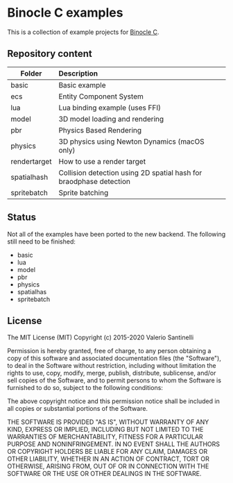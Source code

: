 # Binocle C examples

This is a collection of example projects for [Binocle C](https://github.com/tanis2000/binocle-c).

## Repository content

| Folder      | Description                                                        |
|-------------|:-------------------------------------------------------------------|
| basic       | Basic example                                                      |
| ecs         | Entity Component System                                            |
| lua         | Lua binding example (uses FFI)                                     |
| model       | 3D model loading and rendering                                     |
| pbr         | Physics Based Rendering                                            |
| physics     | 3D physics using Newton Dynamics (macOS only)
| rendertarget| How to use a render target                                         |
| spatialhash | Collision detection using 2D spatial hash for braodphase detection |
| spritebatch | Sprite batching                                                    |

## Status

Not all of the examples have been ported to the new backend. The following still need to be finished:

- basic
- lua
- model
- pbr
- physics
- spatialhas
- spritebatch

## License

The MIT License (MIT)
Copyright (c) 2015-2020 Valerio Santinelli

Permission is hereby granted, free of charge, to any person obtaining a copy of this software and associated documentation files (the "Software"), to deal in the Software without restriction, including without limitation the rights to use, copy, modify, merge, publish, distribute, sublicense, and/or sell copies of the Software, and to permit persons to whom the Software is furnished to do so, subject to the following conditions:

The above copyright notice and this permission notice shall be included in all copies or substantial portions of the Software.

THE SOFTWARE IS PROVIDED "AS IS", WITHOUT WARRANTY OF ANY KIND, EXPRESS OR IMPLIED, INCLUDING BUT NOT LIMITED TO THE WARRANTIES OF MERCHANTABILITY, FITNESS FOR A PARTICULAR PURPOSE AND NONINFRINGEMENT. IN NO EVENT SHALL THE AUTHORS OR COPYRIGHT HOLDERS BE LIABLE FOR ANY CLAIM, DAMAGES OR OTHER LIABILITY, WHETHER IN AN ACTION OF CONTRACT, TORT OR OTHERWISE, ARISING FROM, OUT OF OR IN CONNECTION WITH THE SOFTWARE OR THE USE OR OTHER DEALINGS IN THE SOFTWARE.
